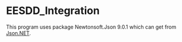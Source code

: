 # EESDD_Integration

This program uses package Newtonsoft.Json 9.0.1 which can get from [Json.NET](http://www.newtonsoft.com/json).